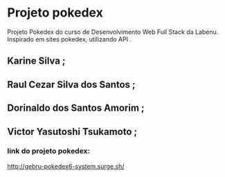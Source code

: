
# Projeto pokedex
Projeto Pokedex do curso de Desenvolvimento Web Full Stack da Labenu. 
Inspirado em sites pokedex, utilizando API .

## Karine Silva ;
## Raul Cezar Silva dos Santos ;
## Dorinaldo dos Santos Amorim ;
## Victor Yasutoshi Tsukamoto ;


### link do projeto pokedex: 
http://gebru-pokedex6-system.surge.sh/